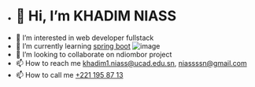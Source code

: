- <h1>👋 Hi, I’m KHADIM NIASS</h1>
- 👀 I’m interested in  web developer fullstack
- 🌱 I’m currently learning [spring boot](https://spring.io/projects/spring-boot)
![image](https://blog.oxiane.com/wp-content/uploads/2021/02/spring_boog_400x400.png)
- 💞️ I’m looking to collaborate on ndiombor project
- 📫 How to reach me khadim1.niass@ucad.edu.sn, niassssn@gmail.com
- 📫 How to call me <a href="tel:+221771958713">+221 195 87 13</a> 

<!---
khadimniass/khadimniass is a ✨ special ✨ repository because its `README.md` (this file) appears on your GitHub profile.
You can click the Preview link to take a look at your changes.
--->
